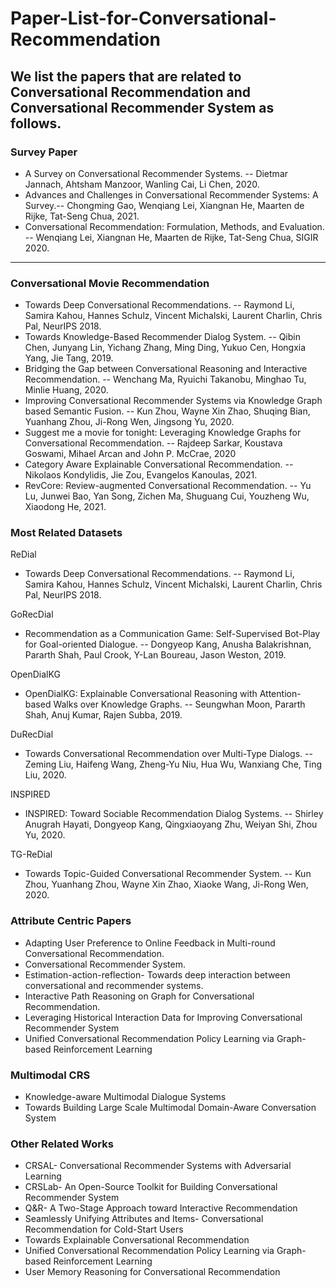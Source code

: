 # Paper-List-for-Conversational-Recommendation

We list the papers that are related to Conversational Recommendation and Conversational Recommender System as follows.
---
### Survey Paper
- A Survey on Conversational Recommender Systems. -- Dietmar Jannach, Ahtsham Manzoor, Wanling Cai, Li Chen, 2020.
- Advances and Challenges in Conversational Recommender Systems: A Survey.-- Chongming Gao, Wenqiang Lei, Xiangnan He, Maarten de Rijke, Tat-Seng Chua, 2021.
- Conversational Recommendation: Formulation, Methods, and Evaluation. -- Wenqiang Lei, Xiangnan He, Maarten de Rijke, Tat-Seng Chua, SIGIR 2020.

---

### Conversational Movie Recommendation

- Towards Deep Conversational Recommendations. -- Raymond Li, Samira Kahou, Hannes Schulz, Vincent Michalski, Laurent Charlin, Chris Pal, NeurIPS 2018.
- Towards Knowledge-Based Recommender Dialog System. -- Qibin Chen, Junyang Lin, Yichang Zhang, Ming Ding, Yukuo Cen, Hongxia Yang, Jie Tang, 2019.
- Bridging the Gap between Conversational Reasoning and Interactive Recommendation. -- Wenchang Ma, Ryuichi Takanobu, Minghao Tu, Minlie Huang, 2020.
- Improving Conversational Recommender Systems via Knowledge Graph based Semantic Fusion. -- Kun Zhou, Wayne Xin Zhao, Shuqing Bian, Yuanhang Zhou, Ji-Rong Wen, Jingsong Yu, 2020.
- Suggest me a movie for tonight: Leveraging Knowledge Graphs for Conversational Recommendation. -- Rajdeep Sarkar, Koustava Goswami, Mihael Arcan and John P. McCrae, 2020
- Category Aware Explainable Conversational Recommendation. -- Nikolaos Kondylidis, Jie Zou, Evangelos Kanoulas, 2021.
- RevCore: Review-augmented Conversational Recommendation. -- Yu Lu, Junwei Bao, Yan Song, Zichen Ma, Shuguang Cui, Youzheng Wu, Xiaodong He, 2021.

### Most Related Datasets
ReDial 
- Towards Deep Conversational Recommendations. -- Raymond Li, Samira Kahou, Hannes Schulz, Vincent Michalski, Laurent Charlin, Chris Pal, NeurIPS 2018.

GoRecDial
- Recommendation as a Communication Game: Self-Supervised Bot-Play for Goal-oriented Dialogue. -- Dongyeop Kang, Anusha Balakrishnan, Pararth Shah, Paul Crook, Y-Lan Boureau, Jason Weston, 2019. 

OpenDialKG
- OpenDialKG: Explainable Conversational Reasoning with Attention-based Walks over Knowledge Graphs. -- Seungwhan Moon, Pararth Shah, Anuj Kumar, Rajen Subba, 2019.

DuRecDial
- Towards Conversational Recommendation over Multi-Type Dialogs. -- Zeming Liu, Haifeng Wang, Zheng-Yu Niu, Hua Wu, Wanxiang Che, Ting Liu, 2020.

INSPIRED
- INSPIRED: Toward Sociable Recommendation Dialog Systems. -- Shirley Anugrah Hayati, Dongyeop Kang, Qingxiaoyang Zhu, Weiyan Shi, Zhou Yu, 2020.

TG-ReDial
- Towards Topic-Guided Conversational Recommender System. -- Kun Zhou, Yuanhang Zhou, Wayne Xin Zhao, Xiaoke Wang, Ji-Rong Wen, 2020.

### Attribute Centric Papers
- Adapting User Preference to Online Feedback in Multi-round Conversational Recommendation. 
- Conversational Recommender System.
- Estimation-action-reflection- Towards deep interaction between conversational and recommender systems.
- Interactive Path Reasoning on Graph for Conversational Recommendation.
- Leveraging Historical Interaction Data for Improving Conversational Recommender System
- Unified Conversational Recommendation Policy Learning via Graph-based Reinforcement Learning

### Multimodal CRS
- Knowledge-aware Multimodal Dialogue Systems
- Towards Building Large Scale Multimodal Domain-Aware Conversation System

### Other Related Works
- CRSAL- Conversational Recommender Systems with Adversarial Learning
- CRSLab- An Open-Source Toolkit for Building Conversational Recommender System
- Q&R- A Two-Stage Approach toward Interactive Recommendation
- Seamlessly Unifying Attributes and Items- Conversational Recommendation for Cold-Start Users
- Towards Explainable Conversational Recommendation
- Unified Conversational Recommendation Policy Learning via Graph-based Reinforcement Learning
- User Memory Reasoning for Conversational Recommendation












